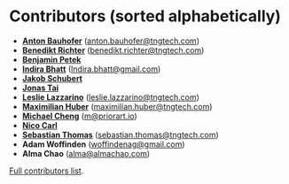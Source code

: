 <!--
SPDX-FileCopyrightText: Facebook, Inc. and its affiliates
SPDX-FileCopyrightText: TNG Technology Consulting GmbH <https://www.tngtech.com>

SPDX-License-Identifier: CC0-1.0
-->

# Contributors (sorted alphabetically)

* **[Anton Bauhofer](https://github.com/antonbauhofer)** (<anton.bauhofer@tngtech.com>)
* **[Benedikt Richter](https://github.com/benedikt-richter)** (<benedikt.richter@tngtech.com>)
* **[Benjamin Petek](https://github.com/b-petek)**
* **[Indira Bhatt](https://github.com/indirabhatt)** (<Indira.bhatt@gmail.com>)
* **[Jakob Schubert](https://github.com/JakobSchubert)**
* **[Jonas Tai](https://github.com/jonas-tai)**
* **[Leslie Lazzarino](https://github.com/leslielazzarino)** (<leslie.lazzarino@tngtech.com>)
* **[Maximilian Huber](https://github.com/maxhbr)** (<maximilian.huber@tngtech.com>)
* **[Michael Cheng](https://github.com/syotfs)** (<m@priorart.io>)
* **[Nico Carl](https://github.com/nicarl)**
* **[Sebastian Thomas](https://github.com/sebathomas)** (<sebastian.thomas@tngtech.com>)
* **Adam Woffinden** (<woffindenag@gmail.com>)
* **Alma Chao** (<alma@almachao.com>)


[Full contributors list](https://github.com/opossum-tool/OpossumUI/contributors).

